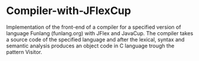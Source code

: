 # Compiler-with-JFlexCup
Implementation of the front-end of a compiler for a specified version of language Funlang (funlang.org) with JFlex and JavaCup. The compiler takes a source code of the specified language and after the lexical, syntax and semantic analysis produces an object code in C language trough the pattern Visitor.
